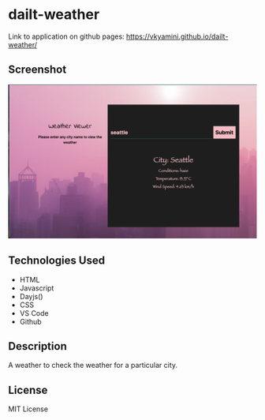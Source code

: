 # dailt-weather

Link to application on github pages: https://vkyamini.github.io/dailt-weather/

## Screenshot
![Screenshot](/img/Screen%20Shot%202023-05-27%20at%208.33.45%20AM.png)

## Technologies Used
* HTML
* Javascript
* Dayjs()
* CSS
* VS Code
* Github

## Description
A weather to check the weather for a particular city.

## License
MIT License













